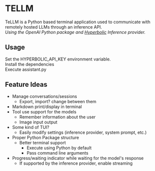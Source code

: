 # TELLM  
  
TeLLM is a Python based terminal application used to communicate with remotely hosted LLMs through an inference API.  
_Using the OpenAI Python package and [Hyperbolic](https://hyperbolic.xyz/) Inference provider._  
  
## Usage  

Set the HYPERBOLIC_API_KEY environment variable.  
Install the dependencies  
Execute assistant.py  

## Feature Ideas  
  
* Manage conversations/sessions
    * Export, import? change between them
* Markdown print/display in terminal
* Tool use support for the models
    * Remember information about the user
    * Image input output
* Some kind of TUI?
    * Easily modify settings (inference provider, system prompt, etc.)
* Proper Python Package structure
    * Better terminal support
        * Execute using Python by default
        * Pass command line arguments
* Progress/waiting indicator while waiting for the model's response
    * If supported by the inference provider, enable streaming
